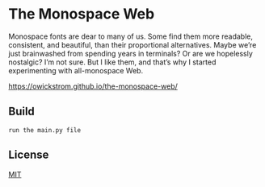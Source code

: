 # The Monospace Web

Monospace fonts are dear to many of us. Some find them more readable, consistent, and beautiful, than their proportional alternatives. Maybe we’re just brainwashed from spending years in terminals? Or are we hopelessly nostalgic? I’m not sure. But I like them, and that’s why I started experimenting with all-monospace Web.

https://owickstrom.github.io/the-monospace-web/

## Build

```
run the main.py file
```

## License

[MIT](LICENSE.md)
